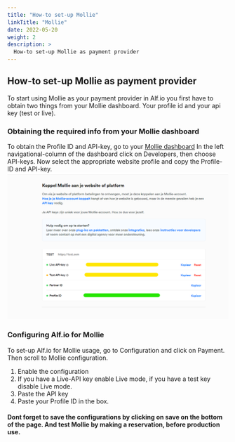 ```yaml
---
title: "How-to set-up Mollie"
linkTitle: "Mollie"
date: 2022-05-20
weight: 2
description: >
  How-to set-up Mollie as payment provider
---
```


## How-to set-up Mollie as payment provider
To start using Mollie as your payment provider in Alf.io you first have to obtain two things from your Mollie dashboard. Your profile id and your api key (test or live).

### Obtaining the required info from your Mollie dashboard
To obtain the Profile ID and API-key, go to your [Mollie dashboard](https://my.mollie.com/dashboard/) In the left navigational-column of the dashboard click on Developers, then choose API-keys. Now select the appropriate website profile and copy the Profile-ID and API-key.
![developers section in Mollie dashboard](/website/static/img/configuration/Mollie/API-keys.png)
### Configuring Alf.io for Mollie
To set-up Alf.io for Mollie usage, go to Configuration and click on Payment. Then scroll to Mollie configuration.
1. Enable the configuration
2. If you have a Live-API key enable Live mode, if you have a test key disable Live mode.
3. Paste the API key
4. Paste your Profile ID in the box.

#### Dont forget to save the configurations by clicking on save on the bottom of the page. And test Mollie by making a reservation, before production use.
